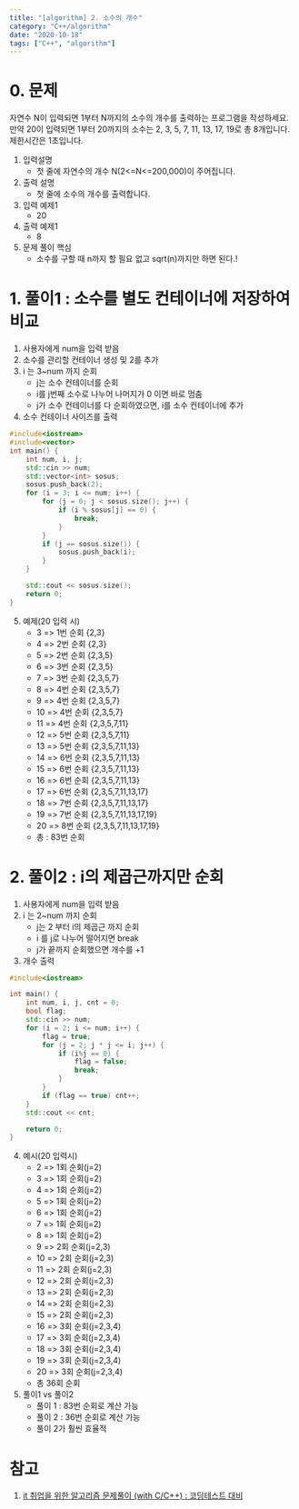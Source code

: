 ```yaml
---
title: "[algorithm] 2. 소수의 개수"
category: "C++/algorithm"
date: "2020-10-18"
tags: ["C++", "algorithm"]
---
```


# 0. 문제

자연수 N이 입력되면 1부터 N까지의 소수의 개수를 출력하는 프로그램을 작성하세요.
만약 20이 입력되면 1부터 20까지의 소수는 2, 3, 5, 7, 11, 13, 17, 19로 총 8개입니다.
제한시간은 1초입니다.

1. 입력설명
   - 첫 줄에 자연수의 개수 N(2<=N<=200,000)이 주어집니다.
2. 출력 설명
   - 첫 줄에 소수의 개수를 출력합니다.
3. 입력 예제1
   - 20
4. 출력 예제1
   - 8
5. 문제 풀이 핵심
   - 소수를 구할 때 n까지 할 필요 없고 sqrt(n)까지만 하면 된다.!

# 1. 풀이1 : 소수를 별도 컨테이너에 저장하여 비교

1. 사용자에게 num을 입력 받음
2. 소수를 관리할 컨테이너 생성 및 2를 추가
3. i 는 3~num 까지 순회
   - j는 소수 컨테이너를 순회
   - i를 j번째 소수로 나누어 나머지가 0 이면 바로 멈춤
   - j가 소수 컨테이너를 다 순회하였으면, i를 소수 컨테이너에 추가
4. 소수 컨테이너 사이즈를 출력

```cpp
#include<iostream>
#include<vector>
int main() {
	int num, i, j;
	std::cin >> num;
	std::vector<int> sosus;
	sosus.push_back(2);
	for (i = 3; i <= num; i++) {
		for (j = 0; j < sosus.size(); j++) {
			if (i % sosus[j] == 0) {
				break;
			}
		}
		if (j == sosus.size()) {
			sosus.push_back(i);
		}
	}

	std::cout << sosus.size();
	return 0;
}
```

5. 예제(20 입력 시)
   - 3 => 1번 순회 {2,3}
   - 4 => 2번 순회 {2,3}
   - 5 => 2번 순회 {2,3,5}
   - 6 => 3번 순회 {2,3,5}
   - 7 => 3번 순회 {2,3,5,7}
   - 8 => 4번 순회 {2,3,5,7}
   - 9 => 4번 순회 {2,3,5,7}
   - 10 => 4번 순회 {2,3,5,7}
   - 11 => 4번 순회 {2,3,5,7,11}
   - 12 => 5번 순회 {2,3,5,7,11}
   - 13 => 5번 순회 {2,3,5,7,11,13}
   - 14 => 6번 순회 {2,3,5,7,11,13}
   - 15 => 6번 순회 {2,3,5,7,11,13}
   - 16 => 6번 순회 {2,3,5,7,11,13}
   - 17 => 6번 순회 {2,3,5,7,11,13,17}
   - 18 => 7번 순회 {2,3,5,7,11,13,17}
   - 19 => 7번 순회 {2,3,5,7,11,13,17,19}
   - 20 => 8번 순회 {2,3,5,7,11,13,17,19}
   - 총 : 83번 순회

# 2. 풀이2 : i의 제곱근까지만 순회

1. 사용자에게 num을 입력 받음
2. i 는 2~num 까지 순회
   - j는 2 부터 i의 제곱근 까지 순회
   - i 를 j로 나누어 떨어지면 break
   - j가 끝까지 순회했으면 개수를 +1
3. 개수 출력

```cpp
#include<iostream>

int main() {
	int num, i, j, cnt = 0;
	bool flag;
	std::cin >> num;
	for (i = 2; i <= num; i++) {
		flag = true;
		for (j = 2; j * j <= i; j++) {
			if (i%j == 0) {
				flag = false;
				break;
			}
		}
		if (flag == true) cnt++;
	}
	std::cout << cnt;

	return 0;
}
```

4. 예시(20 입력시)
   - 2 => 1회 순회(j=2)
   - 3 => 1회 순회(j=2)
   - 4 => 1회 순회(j=2)
   - 5 => 1회 순회(j=2)
   - 6 => 1회 순회(j=2)
   - 7 => 1회 순회(j=2)
   - 8 => 1회 순회(j=2)
   - 9 => 2회 순회(j=2,3)
   - 10 => 2회 순회(j=2,3)
   - 11 => 2회 순회(j=2,3)
   - 12 => 2회 순회(j=2,3)
   - 13 => 2회 순회(j=2,3)
   - 14 => 2회 순회(j=2,3)
   - 15 => 2회 순회(j=2,3)
   - 16 => 3회 순회(j=2,3,4)
   - 17 => 3회 순회(j=2,3,4)
   - 18 => 3회 순회(j=2,3,4)
   - 19 => 3회 순회(j=2,3,4)
   - 20 => 3회 순회(j=2,3,4)
   - 총 36회 순회
5. 풀이1 vs 풀이2
   - 풀이 1 : 83번 순회로 계산 가능
   - 풀이 2 : 36번 순회로 계산 가능
   - 풀이 2가 훨씬 효율적

# 참고

1. [it 취업을 위한 알고리즘 문제풀이 (with C/C++) : 코딩테스트 대비](https://www.inflearn.com/course/%EC%95%8C%EA%B3%A0%EB%A6%AC%EC%A6%98/)
